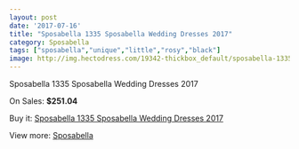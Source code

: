 ```yaml
---
layout: post
date: '2017-07-16'
title: "Sposabella 1335 Sposabella Wedding Dresses 2017"
category: Sposabella
tags: ["sposabella","unique","little","rosy","black"]
image: http://img.hectodress.com/19342-thickbox_default/sposabella-1335-sposabella-wedding-dresses-2013.jpg
---
```

Sposabella 1335 Sposabella Wedding Dresses 2017

On Sales: **$251.04**
<a href="https://www.hectodress.com/sposabella/9056-sposabella-1335-sposabella-wedding-dresses-2013.html"><amp-img layout="responsive" width="600" height="600" src="//img.hectodress.com/19342-thickbox_default/sposabella-1335-sposabella-wedding-dresses-2013.jpg" alt="Sposabella 1335 Sposabella Wedding Dresses 2017 0" /></a>

Buy it: [Sposabella 1335 Sposabella Wedding Dresses 2017](https://www.hectodress.com/sposabella/9056-sposabella-1335-sposabella-wedding-dresses-2013.html "Sposabella 1335 Sposabella Wedding Dresses 2017")

View more: [Sposabella](https://www.hectodress.com/152-sposabella "Sposabella")